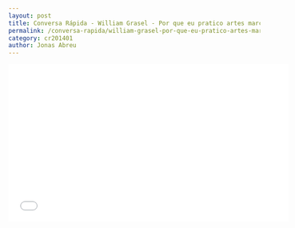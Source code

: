 ```yaml
---
layout: post
title: Conversa Rápida - William Grasel - Por que eu pratico artes marciais?
permalink: /conversa-rapida/william-grasel-por-que-eu-pratico-artes-marciais
category: cr201401
author: Jonas Abreu
---
```


<iframe width="560" height="315" src="//www.youtube.com/embed/mY7UsSCvPO8" frameborder="0" allowfullscreen></iframe>
